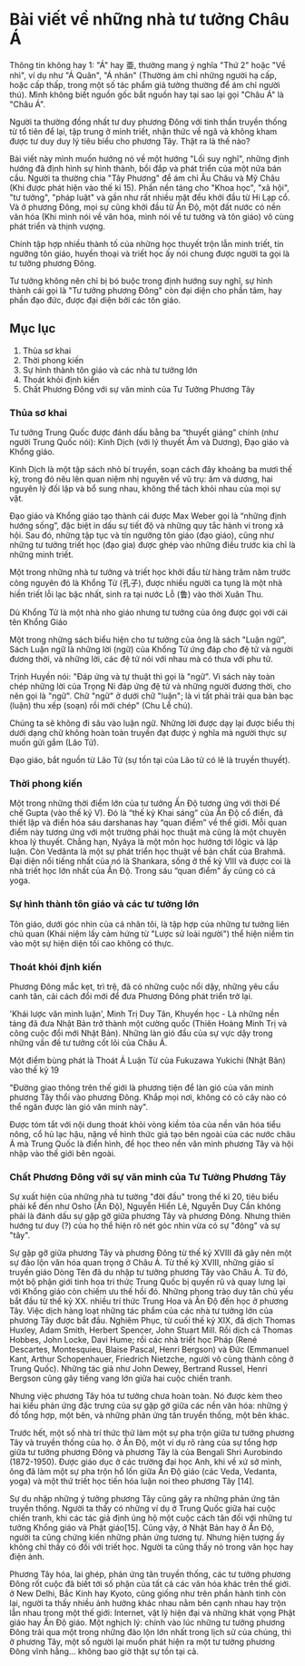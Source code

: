 Bài viết về những nhà tư tưởng Châu Á
========================
Thông tin không hay 1: "Á" hay 亜, thường mang ý nghĩa "Thứ 2" hoặc "Về nhì", ví dụ như "Á Quân", "Á nhân" (Thường ám chỉ những người hạ cấp, hoặc cấp thấp, trong một số tác phẩm giả tưởng thường để ám chỉ người thú). Mình không biết nguồn gốc bắt nguồn hay tại sao lại gọi "Châu Á" là "Châu Á".

Người ta thường đồng nhất tư duy phương Đông với tinh thần truyền thống từ tổ tiên để lại, tập trung ở minh triết, nhận thức về ngã và không kham được tư duy duy lý tiêu biểu cho phương Tây. Thật ra là thế nào?

Bài viết này mình muốn hướng nó về một hướng "Lối suy nghĩ", những định hướng đã định hình sự hình thành, bồi đắp và phát triển của một nửa bán cầu. Người ta thường chia "Tây Phương" để ám chỉ Âu Châu và Mỹ Châu (Khi được phát hiện vào thế kỉ 15). Phần nền tảng cho "Khoa học", "xã hội", "tư tưởng", "pháp luật" và gần như rất nhiều mặt đều khởi đầu từ Hi Lạp cổ. Và ở phương Đông, mọi sự cũng khởi đầu từ Ấn Độ, một đất nước có nền văn hóa (Khi mình nói về văn hóa, mình nói về tư tưởng và tôn giáo) vô cùng phát triển và thịnh vượng. 

Chính tập hợp nhiều thành tố của những học thuyết trộn lẫn minh triết, tín ngưỡng tôn giáo, huyền thoại và triết học ấy nói chung được người ta gọi là tư tưởng phương Đông. 

Tư tưởng không nên chỉ bị bó buộc trong định hướng suy nghĩ, sự hình thành cái gọi là "Tư tưởng phương Đông" còn đại diện cho phần tâm, hay phần đạo đức, được đại diện bởi các tôn giáo.


## Mục lục
1. Thủa sơ khai
2. Thời phong kiến
3. Sự hình thành tôn giáo và các nhà tư tưởng lớn
4. Thoát khỏi định kiến
5. Chất Phương Đông với sự văn minh của Tư Tưởng Phương Tây

### Thủa sơ khai
Tư tưởng Trung Quốc được đánh dấu bằng ba “thuyết giảng” chính (như người Trung Quốc nói): Kinh Dịch (với lý thuyết Âm và Dương), Đạo giáo và Khổng giáo. 

Kinh Dịch là một tập sách nhỏ bí truyền, soạn cách đây khoảng ba mươi thế kỷ, trong đó nêu lên quan niệm nhị nguyên về vũ trụ: âm và dương, hai nguyên lý đối lập và bổ sung nhau, không thể tách khỏi nhau của mọi sự vật.

Đạo giáo và Khổng giáo tạo thành cái được Max Weber gọi là “những định hướng sống”, đặc biệt in dấu sự tiết độ và những quy tắc hành vi trong xã hội. Sau đó, những tập tục và tín ngưỡng tôn giáo (đạo giáo), cũng như những tư tưởng triết học (đạo gia) được ghép vào những điều trước kia chỉ là những minh triết.

Một trong những nhà tư tưởng và triết học khởi đầu từ hàng trăm năm trước công nguyên đó là Khổng Tử (孔子), được nhiều người ca tụng là một nhà hiền triết lỗi lạc bậc nhất, sinh ra tại nước Lỗ (鲁) vào thời Xuân Thu. 

Dù Khổng Tử là một nhà nho giáo nhưng tư tưởng của ông được gọi với cái tên Khổng Giáo

Một trong những sách biểu hiện cho tư tưởng của ông là sách "Luận ngữ", Sách Luận ngữ là những lời (ngữ) của Khổng Tử ứng đáp cho đệ tử và người đương thời, và những lời, các đệ tử nói với nhau mà có thưa với phu tử.

Trịnh Huyền nói: "Đáp ứng và tự thuật thì gọi là "ngữ". Vì sách này toàn chép những lời của Trọng Ni đáp ứng đệ tử và những người đương thời, cho nên gọi là "ngữ". Chữ "ngữ" ở dưới chữ "luận"; là vì tất phải trải qua bàn bạc (luận) thu xếp (soạn) rồi mới chép" (Chu Lễ chú). 

Chúng ta sẽ không đi sâu vào luận ngữ. Những lời được dạy lại được biểu thị dưới dạng chữ không hoàn toàn truyền đạt được ý nghĩa mà người thực sự muốn gửi gắm (Lão Tử).

Đạo giáo, bắt nguồn từ Lão Tử (sự tồn tại của Lão tử có lẽ là truyền thuyết). 


### Thời phong kiến

Một trong những thời điểm lớn của tư tưởng Ấn Độ tương ứng với thời Đế chế Gupta (vào thế kỷ V). Đó là “thế kỷ Khai sáng” của Ấn Độ cổ điển, đã thiết lập và điển hóa sáu darshanas hay “quan điểm” về thế giới. Mỗi quan điểm này tương ứng với một trường phái học thuật mà cũng là một chuyên khoa lý thuyết. Chẳng hạn, Nyâya là một môn học hướng tới lôgic và lập luận. Còn Vedânta là một sự phát triển học thuật về bản chất của Brahmâ. Đại diện nổi tiếng nhất của nó là Shankara, sống ở thế kỷ VIII và được coi là nhà triết học lớn nhất của Ấn Độ. Trong sáu “quan điểm” ấy cũng có cả yoga.


### Sự hình thành tôn giáo và các tư tưởng lớn
Tôn giáo, dưới góc nhìn của cá nhân tôi, là tập hợp của những tư tưởng liên chủ quan (Khái niệm lấy cảm hứng từ "Lược sử loài người") thể hiện niềm tin vào một sự hiện diện tối cao không có thực. 

### Thoát khỏi định kiến
Phương Đông mắc kẹt, trì trệ, đã có những cuộc nổi dậy, những yêu cầu canh tân, cải cách đổi mới để đưa Phương Đông phát triển trở lại.

'Khái lược văn minh luận', Minh Trị Duy Tân, Khuyến học - Là những nền tảng đã đưa Nhật Bản trở thành một cường quốc (Thiên Hoàng Minh Trị và công cuộc đổi mới Nhật Bản). Những làn gió đầu của sự vực dậy trong những vấn đề tư tưởng cốt lõi của Châu Á. 

Một điểm bùng phát là Thoát Á Luận Từ của Fukuzawa Yukichi (Nhật Bản) vào thế kỷ 19 

"Đường giao thông trên thế giới là phương tiện để làn gió của văn minh phương Tây thổi vào phương Đông. Khắp mọi nơi, không có cỏ cây nào có thể ngăn được làn gió văn minh này".

Được tóm tắt với nội dung thoát khỏi vòng kiềm tỏa của nền văn hóa tiểu nông, cổ hủ lạc hậu, nặng về hình thức giả tạo bên ngoài của các nước châu Á mà Trung Quốc là điển hình, để học theo nền văn minh phương Tây và hội nhập vào thế giới bên ngoài. 

### Chất Phương Đông với sự văn minh của Tư Tưởng Phương Tây
Sự xuất hiện của những nhà tư tưởng "đời đầu" trong thế kỉ 20, tiêu biểu phải kể đến như Osho (Ấn Độ), Nguyễn Hiển Lê, Nguyễn Duy Cần không phải là đánh dấu sự gặp gỡ giữa phương Tây và phương Đông. Nhưng thiên hướng tư duy (?) của họ thể hiện rõ nét góc nhìn vừa có sự "đông" và sự "tây".

Sự gặp gỡ giữa phương Tây và phương Đông từ thế kỷ XVIII đã gây nên một sự đảo lộn văn hóa quan trọng ở Châu Á. Từ thế kỷ XVIII, những giáo sĩ truyền giáo Dòng Tên đã du nhập tư tưởng phương Tây vào Châu Á. Từ đó, một bộ phận giới tinh hoa tri thức Trung Quốc bị quyến rũ và quay lưng lại với Khổng giáo còn chiếm ưu thế hồi đó. Những phong trào duy tân chủ yếu bắt đầu từ thế kỷ XX. nhiều trí thức Trung Hoa và Ấn Độ đến học ở phương Tây. Việc dịch hàng loạt những tác phẩm của các nhà tư tưởng lớn của phương Tây được bắt đầu. Nghiêm Phục, từ cuối thế kỷ XIX, đã dịch Thomas Huxley, Adam Smith, Herbert Spencer, John Stuart Mill. Rồi dịch cả Thomas Hobbes, John Locke, Davi Hume; rồi các nhà triết học Pháp (René Descartes, Montesquieu, Blaise Pascal, Henri Bergson) và Đức (Emmanuel Kant, Arthur Schopenhauer, Friedrich Nietzche, người vô cùng thành công ở Trung Quốc). Những tác giả như John Dewey, Bertrand Russel, Henri Bergson cũng gây tiếng vang lớn giữa hai cuộc chiến tranh.

Nhưng việc phương Tây hóa tư tưởng chưa hoàn toàn. Nó được kèm theo hai kiểu phản ứng đặc trưng của sự gặp gỡ giữa các nền văn hóa: những ý đồ tổng hợp, một bên, và những phản ứng tân truyền thống, một bên khác.

Trước hết, một số nhà trí thức thử làm một sự pha trộn giữa tư tưởng phương Tây và truyền thống của họ. ở Ấn Độ, một ví dụ rõ ràng của sự tổng hợp giữa tư tưởng phương Đông và phương Tây là của Bengali Shri Aurobindo (1872-1950). Được giáo dục ở các trường đại học Anh, khi về xứ sở mình, ông đã làm một sự pha trộn hổ lốn giữa Ấn Độ giáo (các Veda, Vedanta, yoga) và một thứ triết học tiến hóa luận noi theo phương Tây [14].

Sự du nhập những ý tưởng phương Tây cũng gây ra những phản ứng tân truyền thống. Người ta thấy có những ví dụ ở Trung Quốc giữa hai cuộc chiến tranh, khi các tác giả định ủng hộ một cuộc cách tân đối với những tư tưởng Khổng giáo và Phật giáo[15]. Cũng vậy, ở Nhật Bản hay ở Ấn Độ, người ta cũng chứng kiến những phản ứng tương tự. Nhưng hiện tượng ấy không chỉ thấy có đối với triết học. Người ta cũng thấy nó trong văn học hay điện ảnh.

Phương Tây hóa, lai ghép, phản ứng tân truyền thống, các tư tưởng phương Đông rốt cuộc đã biết tới số phận của tất cả các văn hóa khác trên thế giới. ở New Delhi, Bắc Kinh hay Kyoto, cũng giống như trên phần hành tinh còn lại, người ta thấy nhiều ảnh hưởng khác nhau nằm bên cạnh nhau hay trộn lẫn nhau trong một thế giới: Internet, vật lý hiện đại và những khát vọng Phật giáo hay Ấn Độ giáo. Một nghịch lý: chính vào lúc những tư tưởng phương Đông trải qua một trong những đảo lộn lớn nhất trong lịch sử của chúng, thì ở phương Tây, một số người lại muốn phát hiện ra một tư tưởng phương Đông vĩnh hằng... không bao giờ thật sự tồn tại cả.

